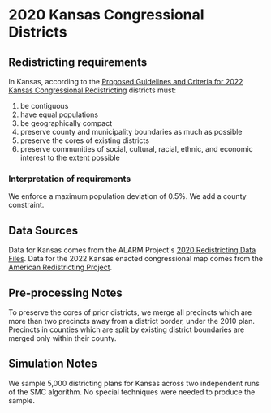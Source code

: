 # 2020 Kansas Congressional Districts

## Redistricting requirements
In Kansas, according to the [Proposed Guidelines and Criteria for 2022 Kansas Congressional Redistricting](https://redistricting.lls.edu/wp-content/uploads/KS-Proposed-redistricting-guidelines.pdf) districts must:

1. be contiguous
2. have equal populations
3. be geographically compact
4. preserve county and municipality boundaries as much as possible
5. preserve the cores of existing districts
6. preserve communities of social, cultural, racial, ethnic, and economic interest to the extent possible


### Interpretation of requirements
We enforce a maximum population deviation of 0.5%. We add a county constraint.

## Data Sources
Data for Kansas comes from the ALARM Project's [2020 Redistricting Data Files](https://alarm-redist.github.io/posts/2021-08-10-census-2020/). Data for the 2022 Kansas enacted congressional map comes from the [American Redistricting Project](https://thearp.org/state/kansas/).

## Pre-processing Notes
To preserve the cores of prior districts, we merge all precincts which are more than two precincts away from a district border, under the 2010 plan.
Precincts in counties which are split by existing district boundaries are merged only within their county.

## Simulation Notes
We sample 5,000 districting plans for Kansas across two independent runs of the SMC algorithm.
No special techniques were needed to produce the sample.
